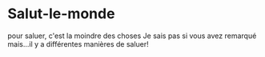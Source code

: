 # Salut-le-monde
pour saluer, c'est la moindre des choses
Je sais pas si vous avez remarqué mais...il y a différentes manières de saluer!
